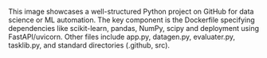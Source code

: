 This image showcases a well-structured Python project on GitHub for data science or ML automation. The key component is the Dockerfile specifying dependencies like scikit-learn, pandas, NumPy, scipy and deployment using FastAPI/uvicorn. Other files include app.py, datagen.py, evaluater.py, tasklib.py, and standard directories (.github, src).